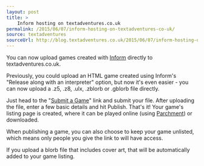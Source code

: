```yaml
---
layout: post
title: >
    Inform hosting on textadventures.co.uk
permalink: /2015/06/07/inform-hosting-on-textadventures-co-uk/
source: textadventures
sourceUrl: http://blog.textadventures.co.uk/2015/06/07/inform-hosting-on-textadventures-co-uk/
---
```

You can now upload games created with <a href="http://inform7.com/">Inform</a> directly to textadventures.co.uk.

Previously, you could upload an HTML game created using Inform's "Release along with an interpreter" option, but now it's even easier - you can now upload a .z5, .z8, .ulx, .zblorb or .gblorb file directly.

Just head to the "<a href="http://textadventures.co.uk/submit/submitfile">Submit a Game</a>" link and submit your file. After uploading the file, enter a few basic details and hit Publish. That's it! Your game's listing page is created, where it can be played online (using <a href="https://github.com/curiousdannii/parchment">Parchment</a>) or downloaded.

When publishing a game, you can also choose to keep your game unlisted, which means only people you give the link to will have access.

If you upload a blorb file that includes cover art, that will be automatically added to your game listing.